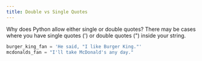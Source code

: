 ```yaml
---
title: Double vs Single Quotes
---
```


Why does Python allow either single or double quotes? There may be cases where you have single quotes (') or double quotes (") inside your string.

```python
burger_king_fan = 'He said, "I like Burger King."'
mcdonalds_fan = "I'll take McDonald's any day."
```
